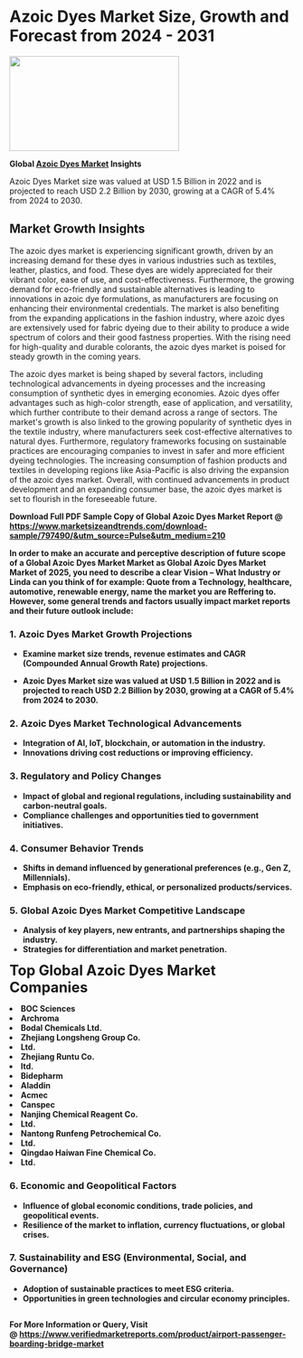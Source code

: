 <H1>Azoic Dyes Market Size, Growth and Forecast from 2024 - 2031</H1><img class="aligncenter size-medium wp-image-584254" src="https://thirdeyenews.in/wp-content/uploads/2024/09/Global-Market-Research-300x168.jpeg" alt="" width="300" height="168" /><p><strong>Global&nbsp;<a href="https://www.marketsizeandtrends.com/download-sample/797490/&amp;utm_source=Pulse&amp;utm_medium=210">Azoic Dyes Market</a> Insights</strong></p><p>Azoic Dyes Market size was valued at USD 1.5 Billion in 2022 and is projected to reach USD 2.2 Billion by 2030, growing at a CAGR of 5.4% from 2024 to 2030.</p><p><h2>Market Growth Insights</h2> <p>The azoic dyes market is experiencing significant growth, driven by an increasing demand for these dyes in various industries such as textiles, leather, plastics, and food. These dyes are widely appreciated for their vibrant color, ease of use, and cost-effectiveness. Furthermore, the growing demand for eco-friendly and sustainable alternatives is leading to innovations in azoic dye formulations, as manufacturers are focusing on enhancing their environmental credentials. The market is also benefiting from the expanding applications in the fashion industry, where azoic dyes are extensively used for fabric dyeing due to their ability to produce a wide spectrum of colors and their good fastness properties. With the rising need for high-quality and durable colorants, the azoic dyes market is poised for steady growth in the coming years.</p> <p><strong></strong></p> <p>The azoic dyes market is being shaped by several factors, including technological advancements in dyeing processes and the increasing consumption of synthetic dyes in emerging economies. Azoic dyes offer advantages such as high-color strength, ease of application, and versatility, which further contribute to their demand across a range of sectors. The market's growth is also linked to the growing popularity of synthetic dyes in the textile industry, where manufacturers seek cost-effective alternatives to natural dyes. Furthermore, regulatory frameworks focusing on sustainable practices are encouraging companies to invest in safer and more efficient dyeing technologies. The increasing consumption of fashion products and textiles in developing regions like Asia-Pacific is also driving the expansion of the azoic dyes market. Overall, with continued advancements in product development and an expanding consumer base, the azoic dyes market is set to flourish in the foreseeable future.</p> <p><strong></p><p><span class=""><strong>Download Full PDF Sample Copy of Global Azoic Dyes Market Report</strong> @ <a href="https://www.marketsizeandtrends.com/download-sample/797490/&amp;utm_source=Pulse&amp;utm_medium=210" target="_blank">https://www.marketsizeandtrends.com/download-sample/797490/&amp;utm_source=Pulse&amp;utm_medium=210</a></span></p><p>In order to make an accurate and perceptive description of future scope of a Global&nbsp;Azoic Dyes Market Market as Global&nbsp;Azoic Dyes Market Market of 2025, you need to describe a clear Vision &ndash; What Industry or Linda can you think of for example: Quote from a Technology, healthcare, automotive, renewable energy, name the market you are Reffering to. However, some general trends and factors usually impact market reports and their future outlook include:</p><h3>1.&nbsp;<strong>Azoic Dyes Market Growth Projections</strong></h3><ul><li>Examine market size trends, revenue estimates and CAGR (Compounded Annual Growth Rate) projections.</li><li><p>Azoic Dyes Market size was valued at USD 1.5 Billion in 2022 and is projected to reach USD 2.2 Billion by 2030, growing at a CAGR of 5.4% from 2024 to 2030.</p></li></ul><h3>2.&nbsp;<strong>Azoic Dyes Market Technological Advancements</strong></h3><ul><li>Integration of AI, IoT, blockchain, or automation in the industry.</li><li>Innovations driving cost reductions or improving efficiency.</li></ul><h3>3.&nbsp;<strong>Regulatory and Policy Changes</strong></h3><ul><li>Impact of global and regional regulations, including sustainability and carbon-neutral goals.</li><li>Compliance challenges and opportunities tied to government initiatives.</li></ul><h3>4.&nbsp;<strong>Consumer Behavior Trends</strong></h3><ul><li>Shifts in demand influenced by generational preferences (e.g., Gen Z, Millennials).</li><li>Emphasis on eco-friendly, ethical, or personalized products/services.</li></ul><h3>5.&nbsp;<strong>Global Azoic Dyes Market Competitive Landscape</strong></h3><ul><li>Analysis of key players, new entrants, and partnerships shaping the industry.</li><li>Strategies for differentiation and market penetration.</li></ul><p data-pm-slice="1 1 []"><span style="color: inherit; font-family: inherit; font-size: 25px;">Top Global Azoic Dyes Market Companies</span></p><div class="" data-test-id=""><p><li>BOC Sciences</li><li> Archroma</li><li> Bodal Chemicals Ltd.</li><li> Zhejiang Longsheng Group Co.</li><li>Ltd.</li><li> Zhejiang Runtu Co.</li><li>ltd.</li><li> Bidepharm</li><li> Aladdin</li><li> Acmec</li><li> Canspec</li><li> Nanjing Chemical Reagent Co.</li><li> Ltd.</li><li> Nantong Runfeng Petrochemical Co.</li><li> Ltd.</li><li> Qingdao Haiwan Fine Chemical Co.</li><li> Ltd.</li></p></div><h3>6.&nbsp;<strong>Economic and Geopolitical Factors</strong></h3><ul><li>Influence of global economic conditions, trade policies, and geopolitical events.</li><li>Resilience of the market to inflation, currency fluctuations, or global crises.</li></ul><h3>7.&nbsp;<strong>Sustainability and ESG (Environmental, Social, and Governance)</strong></h3><ul><li>Adoption of sustainable practices to meet ESG criteria.</li><li>Opportunities in green technologies and circular economy principles.</li></ul><h2><strong style="font-size: 14px;">For More Information or Query, Visit @&nbsp;</strong><a style="background-color: #ffffff; font-size: 14px;" href="https://www.marketsizeandtrends.com/report/azoic-dyes-market/" target="_blank">https://www.verifiedmarketreports.com/product/airport-passenger-boarding-bridge-market</a></h2>
